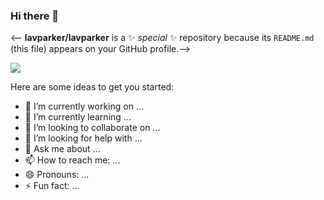 ### Hi there 👋


<-- **lavparker/lavparker** is a ✨ _special_ ✨ repository because its `README.md` (this file) appears on your GitHub profile.-->

<img src="https://readme-typing-svg.herokuapp.com?font=Dosis&pause=1000&color=F79C98&width=435&lines=Hello+World!+I+am+La+Vinia+Parker." />

Here are some ideas to get you started:

- 🔭 I’m currently working on ...
- 🌱 I’m currently learning ...
- 👯 I’m looking to collaborate on ...
- 🤔 I’m looking for help with ...
- 💬 Ask me about ...
- 📫 How to reach me: ...
- 😄 Pronouns: ...
- ⚡ Fun fact: ...


